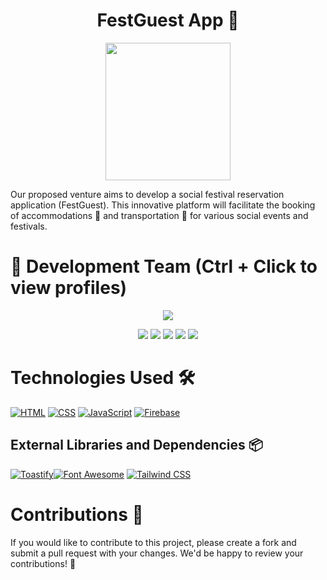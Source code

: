 <h1 align="center">FestGuest App 🎉</h1>

<p align="center">
<img width="200" height="220" src="https://github.com/marco-nh/FestGuest/assets/90756437/f77c8bf2-bfba-489d-a501-4b1ca032327c" align="center">
</p>

Our proposed venture aims to develop a social festival reservation application (FestGuest). This innovative platform will facilitate the booking of accommodations 🏨 and transportation 🚗 for various social events and festivals.

# 👥 Development Team (Ctrl + Click to view profiles)

<p align="center">
    <img src="https://github.com/marco-nh/FestGuest/assets/90756437/fb80a7c2-e8d2-4674-ba5d-f07f18e50e37"/>
</p>
<p align="center">
  <a href="https://github.com/user-nizan"><img src="https://img.shields.io/badge/GitHub-Nizan-purple?style=flat-square&logo=github"/></a>
  <a href="https://github.com/marco-nh"><img src="https://img.shields.io/badge/GitHub-Marco-blue?style=flat-square&logo=github"/></a>
  <a href="https://github.com/DavidDenoia"><img src="https://img.shields.io/badge/GitHub-David-green?style=flat-square&logo=github"/></a>
  <a href="https://github.com/Roichu5k"><img src="https://img.shields.io/badge/GitHub-Roi-orange?style=flat-square&logo=github"/></a>
  <a href="https://github.com/AlejandroDavidArzolaSaavedra"><img src="https://img.shields.io/badge/GitHub-Alejandro-red?style=flat-square&logo=github"/></a>
</p>


 # Technologies Used 🛠️

[![HTML](https://img.shields.io/badge/HTML-Markup-orange?style=flat-square&logo=html5)](https://www.w3.org/html/) [![CSS](https://img.shields.io/badge/CSS-Styling-blue?style=flat-square&logo=css3)](https://www.w3.org/Style/CSS/) [![JavaScript](https://img.shields.io/badge/JavaScript-Programming-yellow?style=flat-square&logo=javascript)](https://developer.mozilla.org/en-US/docs/Web/JavaScript) [![Firebase](https://img.shields.io/badge/Firebase-database-red?style=flat-square&logo=firebase)](https://firebase.google.com/)

## External Libraries and Dependencies 📦

[![Toastify](https://img.shields.io/badge/Toastify-JavaScript%20Library-yellow?style=flat-square)](https://github.com/apvarun/toastify-js)[![Font Awesome](https://img.shields.io/badge/Font%20Awesome-Icon%20Library-lightgrey?style=flat-square&logo=font-awesome)](https://fontawesome.com/) [![Tailwind CSS](https://img.shields.io/badge/Tailwind%20CSS-CSS%20Framework-blue?style=flat-square&logo=tailwind-css)](https://tailwindcss.com/)

# Contributions 🤝

If you would like to contribute to this project, please create a fork and submit a pull request with your changes. We'd be happy to review your contributions! 🤗
